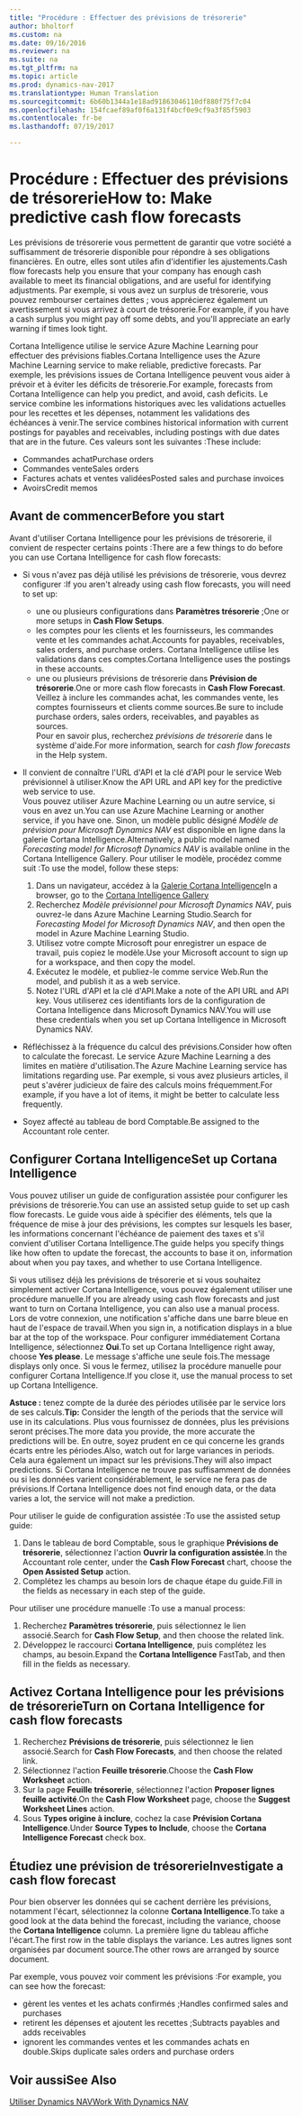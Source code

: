 ```yaml
---
title: "Procédure : Effectuer des prévisions de trésorerie"
author: bholtorf
ms.custom: na
ms.date: 09/16/2016
ms.reviewer: na
ms.suite: na
ms.tgt_pltfrm: na
ms.topic: article
ms.prod: dynamics-nav-2017
ms.translationtype: Human Translation
ms.sourcegitcommit: 6b60b1344a1e18ad91863046110df880f75f7c04
ms.openlocfilehash: 154fcaef89af0f6a131f4bcf0e9cf9a3f85f5903
ms.contentlocale: fr-be
ms.lasthandoff: 07/19/2017

---
```


# <a name="how-to-make-predictive-cash-flow-forecasts"></a><span data-ttu-id="c36b2-102">Procédure : Effectuer des prévisions de trésorerie</span><span class="sxs-lookup"><span data-stu-id="c36b2-102">How to: Make predictive cash flow forecasts</span></span>
<span data-ttu-id="c36b2-103">Les prévisions de trésorerie vous permettent de garantir que votre société a suffisamment de trésorerie disponible pour répondre à ses obligations financières. En outre, elles sont utiles afin d'identifier les ajustements.</span><span class="sxs-lookup"><span data-stu-id="c36b2-103">Cash flow forecasts help you ensure that your company has enough cash available to meet its financial obligations, and are useful for identifying adjustments.</span></span> <span data-ttu-id="c36b2-104">Par exemple, si vous avez un surplus de trésorerie, vous pouvez rembourser certaines dettes ; vous apprécierez également un avertissement si vous arrivez à court de trésorerie.</span><span class="sxs-lookup"><span data-stu-id="c36b2-104">For example, if you have a cash surplus you might pay off some debts, and you'll appreciate an early warning if times look tight.</span></span> 

<span data-ttu-id="c36b2-105">Cortana Intelligence utilise le service Azure Machine Learning pour effectuer des prévisions fiables.</span><span class="sxs-lookup"><span data-stu-id="c36b2-105">Cortana Intelligence uses the Azure Machine Learning service to make reliable, predictive forecasts.</span></span> <span data-ttu-id="c36b2-106">Par exemple, les prévisions issues de Cortana Intelligence peuvent vous aider à prévoir et à éviter les déficits de trésorerie.</span><span class="sxs-lookup"><span data-stu-id="c36b2-106">For example, forecasts from Cortana Intelligence can help you predict, and avoid, cash deficits.</span></span> <span data-ttu-id="c36b2-107">Le service combine les informations historiques avec les validations actuelles pour les recettes et les dépenses, notamment les validations des échéances à venir.</span><span class="sxs-lookup"><span data-stu-id="c36b2-107">The service combines historical information with current postings for payables and receivables, including postings with due dates that are in the future.</span></span> <span data-ttu-id="c36b2-108">Ces valeurs sont les suivantes :</span><span class="sxs-lookup"><span data-stu-id="c36b2-108">These include:</span></span>
* <span data-ttu-id="c36b2-109">Commandes achat</span><span class="sxs-lookup"><span data-stu-id="c36b2-109">Purchase orders</span></span>
* <span data-ttu-id="c36b2-110">Commandes vente</span><span class="sxs-lookup"><span data-stu-id="c36b2-110">Sales orders</span></span>
* <span data-ttu-id="c36b2-111">Factures achats et ventes validées</span><span class="sxs-lookup"><span data-stu-id="c36b2-111">Posted sales and purchase invoices</span></span>
* <span data-ttu-id="c36b2-112">Avoirs</span><span class="sxs-lookup"><span data-stu-id="c36b2-112">Credit memos</span></span>

## <a name="before-you-start"></a><span data-ttu-id="c36b2-113">Avant de commencer</span><span class="sxs-lookup"><span data-stu-id="c36b2-113">Before you start</span></span>  
<span data-ttu-id="c36b2-114">Avant d'utiliser Cortana Intelligence pour les prévisions de trésorerie, il convient de respecter certains points :</span><span class="sxs-lookup"><span data-stu-id="c36b2-114">There are a few things to do before you can use Cortana Intelligence for cash flow forecasts:</span></span> 
* <span data-ttu-id="c36b2-115">Si vous n'avez pas déjà utilisé les prévisions de trésorerie, vous devrez configurer :</span><span class="sxs-lookup"><span data-stu-id="c36b2-115">If you aren't already using cash flow forecasts, you will need to set up:</span></span>
    * <span data-ttu-id="c36b2-116">une ou plusieurs configurations dans **Paramètres trésorerie** ;</span><span class="sxs-lookup"><span data-stu-id="c36b2-116">One or more setups in **Cash Flow Setups**.</span></span> 
    * <span data-ttu-id="c36b2-117">les comptes pour les clients et les fournisseurs, les commandes vente et les commandes achat.</span><span class="sxs-lookup"><span data-stu-id="c36b2-117">Accounts for payables, receivables, sales orders, and purchase orders.</span></span> <span data-ttu-id="c36b2-118">Cortana Intelligence utilise les validations dans ces comptes.</span><span class="sxs-lookup"><span data-stu-id="c36b2-118">Cortana Intelligence uses the postings in these accounts.</span></span>
    * <span data-ttu-id="c36b2-119">une ou plusieurs prévisions de trésorerie dans **Prévision de trésorerie**.</span><span class="sxs-lookup"><span data-stu-id="c36b2-119">One or more cash flow forecasts in **Cash Flow Forecast**.</span></span> <span data-ttu-id="c36b2-120">Veillez à inclure les commandes achat, les commandes vente, les comptes fournisseurs et clients comme sources.</span><span class="sxs-lookup"><span data-stu-id="c36b2-120">Be sure to include purchase orders, sales orders, receivables, and payables as sources.</span></span>  
    <span data-ttu-id="c36b2-121">Pour en savoir plus, recherchez _prévisions de trésorerie_ dans le système d'aide.</span><span class="sxs-lookup"><span data-stu-id="c36b2-121">For more information, search for _cash flow forecasts_ in the Help system.</span></span> 
* <span data-ttu-id="c36b2-122">Il convient de connaître l'URL d'API et la clé d'API pour le service Web prévisionnel à utiliser.</span><span class="sxs-lookup"><span data-stu-id="c36b2-122">Know the API URL and API key for the predictive web service to use.</span></span>  
    <span data-ttu-id="c36b2-123">Vous pouvez utiliser Azure Machine Learning ou un autre service, si vous en avez un.</span><span class="sxs-lookup"><span data-stu-id="c36b2-123">You can use Azure Machine Learning or another service, if you have one.</span></span> <span data-ttu-id="c36b2-124">Sinon, un modèle public désigné _Modèle de prévision pour Microsoft Dynamics NAV_ est disponible en ligne dans la galerie Cortana Intelligence.</span><span class="sxs-lookup"><span data-stu-id="c36b2-124">Alternatively, a public model named _Forecasting model for Microsoft Dynamics NAV_ is available online in the Cortana Intelligence Gallery.</span></span> <span data-ttu-id="c36b2-125">Pour utiliser le modèle, procédez comme suit :</span><span class="sxs-lookup"><span data-stu-id="c36b2-125">To use the model, follow these steps:</span></span>

    1. <span data-ttu-id="c36b2-126">Dans un navigateur, accédez à la [Galerie Cortana Intelligence](https://go.microsoft.com/fwlink/?linkid=828352)</span><span class="sxs-lookup"><span data-stu-id="c36b2-126">In a browser, go to the [Cortana Intelligence Gallery](https://go.microsoft.com/fwlink/?linkid=828352)</span></span>
    2. <span data-ttu-id="c36b2-127">Recherchez _Modèle prévisionnel pour Microsoft Dynamics NAV_, puis ouvrez-le dans Azure Machine Learning Studio.</span><span class="sxs-lookup"><span data-stu-id="c36b2-127">Search for _Forecasting Model for Microsoft Dynamics NAV_, and then open the model in Azure Machine Learning Studio.</span></span>
    3. <span data-ttu-id="c36b2-128">Utilisez votre compte Microsoft pour enregistrer un espace de travail, puis copiez le modèle.</span><span class="sxs-lookup"><span data-stu-id="c36b2-128">Use your Microsoft account to sign up for a workspace, and then copy the model.</span></span>
    4. <span data-ttu-id="c36b2-129">Exécutez le modèle, et publiez-le comme service Web.</span><span class="sxs-lookup"><span data-stu-id="c36b2-129">Run the model, and publish it as a web service.</span></span>
    5. <span data-ttu-id="c36b2-130">Notez l'URL d'API et la clé d'API.</span><span class="sxs-lookup"><span data-stu-id="c36b2-130">Make a note of the API URL and API key.</span></span> <span data-ttu-id="c36b2-131">Vous utiliserez ces identifiants lors de la configuration de Cortana Intelligence dans Microsoft Dynamics NAV.</span><span class="sxs-lookup"><span data-stu-id="c36b2-131">You will use these credentials when you set up Cortana Intelligence in Microsoft Dynamics NAV.</span></span>  

* <span data-ttu-id="c36b2-132">Réfléchissez à la fréquence du calcul des prévisions.</span><span class="sxs-lookup"><span data-stu-id="c36b2-132">Consider how often to calculate the forecast.</span></span> <span data-ttu-id="c36b2-133">Le service Azure Machine Learning a des limites en matière d'utilisation.</span><span class="sxs-lookup"><span data-stu-id="c36b2-133">The Azure Machine Learning service has limitations regarding use.</span></span> <span data-ttu-id="c36b2-134">Par exemple, si vous avez plusieurs articles, il peut s'avérer judicieux de faire des calculs moins fréquemment.</span><span class="sxs-lookup"><span data-stu-id="c36b2-134">For example, if you have a lot of items, it might be better to calculate less frequently.</span></span> 
* <span data-ttu-id="c36b2-135">Soyez affecté au tableau de bord Comptable.</span><span class="sxs-lookup"><span data-stu-id="c36b2-135">Be assigned to the Accountant role center.</span></span> 

## <a name="set-up-cortana-intelligence"></a><span data-ttu-id="c36b2-136">Configurer Cortana Intelligence</span><span class="sxs-lookup"><span data-stu-id="c36b2-136">Set up Cortana Intelligence</span></span>
<span data-ttu-id="c36b2-137">Vous pouvez utiliser un guide de configuration assistée pour configurer les prévisions de trésorerie.</span><span class="sxs-lookup"><span data-stu-id="c36b2-137">You can use an assisted setup guide to set up cash flow forecasts.</span></span> <span data-ttu-id="c36b2-138">Le guide vous aide à spécifier des éléments, tels que la fréquence de mise à jour des prévisions, les comptes sur lesquels les baser, les informations concernant l'échéance de paiement des taxes et s'il convient d'utiliser Cortana Intelligence.</span><span class="sxs-lookup"><span data-stu-id="c36b2-138">The guide helps you specify things like how often to update the forecast, the accounts to base it on, information about when you pay taxes, and whether to use Cortana Intelligence.</span></span>  

<span data-ttu-id="c36b2-139">Si vous utilisez déjà les prévisions de trésorerie et si vous souhaitez simplement activer Cortana Intelligence, vous pouvez également utiliser une procédure manuelle.</span><span class="sxs-lookup"><span data-stu-id="c36b2-139">If you are already using cash flow forecasts and just want to turn on Cortana Intelligence, you can also use a manual process.</span></span> <span data-ttu-id="c36b2-140">Lors de votre connexion, une notification s'affiche dans une barre bleue en haut de l'espace de travail.</span><span class="sxs-lookup"><span data-stu-id="c36b2-140">When you sign in, a notification displays in a blue bar at the top of the workspace.</span></span> <span data-ttu-id="c36b2-141">Pour configurer immédiatement Cortana Intelligence, sélectionnez **Oui**.</span><span class="sxs-lookup"><span data-stu-id="c36b2-141">To set up Cortana Intelligence right away, choose **Yes please**.</span></span> <span data-ttu-id="c36b2-142">Le message s'affiche une seule fois.</span><span class="sxs-lookup"><span data-stu-id="c36b2-142">The message displays only once.</span></span> <span data-ttu-id="c36b2-143">Si vous le fermez, utilisez la procédure manuelle pour configurer Cortana Intelligence.</span><span class="sxs-lookup"><span data-stu-id="c36b2-143">If you close it, use the manual process to set up Cortana Intelligence.</span></span>  

<span data-ttu-id="c36b2-144">**Astuce :** tenez compte de la durée des périodes utilisée par le service lors de ses calculs.</span><span class="sxs-lookup"><span data-stu-id="c36b2-144">**Tip:** Consider the length of the periods that the service will use in its calculations.</span></span> <span data-ttu-id="c36b2-145">Plus vous fournissez de données, plus les prévisions seront précises.</span><span class="sxs-lookup"><span data-stu-id="c36b2-145">The more data you provide, the more accurate the predictions will be.</span></span> <span data-ttu-id="c36b2-146">En outre, soyez prudent en ce qui concerne les grands écarts entre les périodes.</span><span class="sxs-lookup"><span data-stu-id="c36b2-146">Also, watch out for large variances in periods.</span></span> <span data-ttu-id="c36b2-147">Cela aura également un impact sur les prévisions.</span><span class="sxs-lookup"><span data-stu-id="c36b2-147">They will also impact predictions.</span></span> <span data-ttu-id="c36b2-148">Si Cortana Intelligence ne trouve pas suffisamment de données ou si les données varient considérablement, le service ne fera pas de prévisions.</span><span class="sxs-lookup"><span data-stu-id="c36b2-148">If Cortana Intelligence does not find enough data, or the data varies a lot, the service will not make a prediction.</span></span> 

<span data-ttu-id="c36b2-149">Pour utiliser le guide de configuration assistée :</span><span class="sxs-lookup"><span data-stu-id="c36b2-149">To use the assisted setup guide:</span></span>
1. <span data-ttu-id="c36b2-150">Dans le tableau de bord Comptable, sous le graphique **Prévisions de trésorerie**, sélectionnez l'action **Ouvrir la configuration assistée**.</span><span class="sxs-lookup"><span data-stu-id="c36b2-150">In the Accountant role center, under the **Cash Flow Forecast** chart, choose the **Open Assisted Setup** action.</span></span>
2. <span data-ttu-id="c36b2-151">Complétez les champs au besoin lors de chaque étape du guide.</span><span class="sxs-lookup"><span data-stu-id="c36b2-151">Fill in the fields as necessary in each step of the guide.</span></span>

<span data-ttu-id="c36b2-152">Pour utiliser une procédure manuelle :</span><span class="sxs-lookup"><span data-stu-id="c36b2-152">To use a manual process:</span></span>
1. <span data-ttu-id="c36b2-153">Recherchez **Paramètres trésorerie**, puis sélectionnez le lien associé.</span><span class="sxs-lookup"><span data-stu-id="c36b2-153">Search for **Cash Flow Setup**, and then choose the related link.</span></span>
2. <span data-ttu-id="c36b2-154">Développez le raccourci **Cortana Intelligence**, puis complétez les champs, au besoin.</span><span class="sxs-lookup"><span data-stu-id="c36b2-154">Expand the **Cortana Intelligence** FastTab, and then fill in the fields as necessary.</span></span>

## <a name="turn-on-cortana-intelligence-for-cash-flow-forecasts"></a><span data-ttu-id="c36b2-155">Activez Cortana Intelligence pour les prévisions de trésorerie</span><span class="sxs-lookup"><span data-stu-id="c36b2-155">Turn on Cortana Intelligence for cash flow forecasts</span></span>
1. <span data-ttu-id="c36b2-156">Recherchez **Prévisions de trésorerie**, puis sélectionnez le lien associé.</span><span class="sxs-lookup"><span data-stu-id="c36b2-156">Search for **Cash Flow Forecasts**, and then choose the related link.</span></span>
2. <span data-ttu-id="c36b2-157">Sélectionnez l'action **Feuille trésorerie**.</span><span class="sxs-lookup"><span data-stu-id="c36b2-157">Choose the **Cash Flow Worksheet** action.</span></span>
3. <span data-ttu-id="c36b2-158">Sur la page **Feuille trésorerie**, sélectionnez l'action **Proposer lignes feuille activité**.</span><span class="sxs-lookup"><span data-stu-id="c36b2-158">On the **Cash Flow Worksheet** page, choose the **Suggest Worksheet Lines** action.</span></span>  
4. <span data-ttu-id="c36b2-159">Sous **Types origine à inclure**, cochez la case **Prévision Cortana Intelligence**.</span><span class="sxs-lookup"><span data-stu-id="c36b2-159">Under **Source Types to Include**, choose the **Cortana Intelligence Forecast** check box.</span></span>

## <a name="investigate-a-cash-flow-forecast"></a><span data-ttu-id="c36b2-160">Étudiez une prévision de trésorerie</span><span class="sxs-lookup"><span data-stu-id="c36b2-160">Investigate a cash flow forecast</span></span>
<span data-ttu-id="c36b2-161">Pour bien observer les données qui se cachent derrière les prévisions, notamment l'écart, sélectionnez la colonne **Cortana Intelligence**.</span><span class="sxs-lookup"><span data-stu-id="c36b2-161">To take a good look at the data behind the forecast, including the variance, choose the **Cortana Intelligence** column.</span></span> <span data-ttu-id="c36b2-162">La première ligne du tableau affiche l'écart.</span><span class="sxs-lookup"><span data-stu-id="c36b2-162">The first row in the table displays the variance.</span></span> <span data-ttu-id="c36b2-163">Les autres lignes sont organisées par document source.</span><span class="sxs-lookup"><span data-stu-id="c36b2-163">The other rows are arranged by source document.</span></span>  

<span data-ttu-id="c36b2-164">Par exemple, vous pouvez voir comment les prévisions :</span><span class="sxs-lookup"><span data-stu-id="c36b2-164">For example, you can see how the forecast:</span></span>    
* <span data-ttu-id="c36b2-165">gèrent les ventes et les achats confirmés ;</span><span class="sxs-lookup"><span data-stu-id="c36b2-165">Handles confirmed sales and purchases</span></span> 
* <span data-ttu-id="c36b2-166">retirent les dépenses et ajoutent les recettes ;</span><span class="sxs-lookup"><span data-stu-id="c36b2-166">Subtracts payables and adds receivables</span></span>
* <span data-ttu-id="c36b2-167">ignorent les commandes ventes et les commandes achats en double.</span><span class="sxs-lookup"><span data-stu-id="c36b2-167">Skips duplicate sales orders and purchase orders</span></span>

## <a name="see-also"></a><span data-ttu-id="c36b2-168">Voir aussi</span><span class="sxs-lookup"><span data-stu-id="c36b2-168">See Also</span></span>  
[<span data-ttu-id="c36b2-169">Utiliser Dynamics NAV</span><span class="sxs-lookup"><span data-stu-id="c36b2-169">Work With Dynamics NAV</span></span>](ui-work-product.md)

